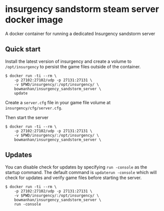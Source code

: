 # insurgency sandstorm steam server docker image

A docker container for running a dedicated Insurgency sandstorm server

## Quick start

Install the latest version of insurgency and create a volume to `/opt/insurgency` to persist the game files outside of the container.

```shell
$ docker run -ti --rm \
    -p 27102:27102/udp -p 27131:27131 \
    -v $PWD/insurgency/:/opt/insurgency/ \
    bowmanhan/insurgency_sandstorm_server \
    update
```

Create a `server.cfg` file in your game file volume at `insurgency/cfg/server.cfg`. 



Then start the server

```shell
$ docker run -ti --rm \
    -p 27102:27102/udp -p 27131:27131 \
    -v $PWD/insurgency/:/opt/insurgency/ \
    bowmanhan/insurgency_sandstorm_server \
```

## Updates

You can disable check for updates by specifying `run -console` as the startup command. The default command is `updaterun -console` which will check for updates and verify game files before starting the server.

```shell
$ docker run -ti --rm \
    -p 27102:27102/udp -p 27131:27131 \
    -v $PWD/insurgency/:/opt/insurgency/ \
    bowmanhan/insurgency_sandstorm_server \
    run -console
```
